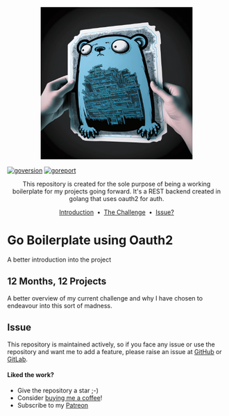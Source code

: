<div align="center">
    <img src="images/boilerplate-logo.webp" alt="Go Boilerplate with Auth" width="350" height="350" />
</div>

[![goversion]](https://gitlab.com/t0nyandre/go-boilerplate-oauth2)
[![goreport]](https://goreportcard.com/report/github.com/t0nyandre/go-boilerplate-oauth2)

<p align="center">
  This repository is created for the sole purpose of being a working boilerplate for my projects going forward. It's a REST backend created in golang that uses oauth2 for auth.
</p>

<p align="center">
    <a href="#go-boilerplate-using-oauth2">Introduction</a> &nbsp;&bull;&nbsp;
    <a href="#12-months-12-projects">The Challenge</a> &nbsp;&bull;&nbsp;
    <a href="#issue">Issue?</a>
</p>

# Go Boilerplate using Oauth2

A better introduction into the project

## 12 Months, 12 Projects

A better overview of my current challenge and why I have chosen to endeavour into this sort of madness.

## Issue
This repository is maintained actively, so if you face any issue or use the repository and want me to add a feature, please raise an issue at [GitHub](https://github.com/t0nyandre/go-boilerplate-oauth2/issues/new) or [GitLab](https://gitlab.com/t0nyandre/go-boilerplate-oauth2/-/issues/new).

#### Liked the work?
- Give the repository a star ;-)
- Consider [buying me a coffee](https://www.buymeacoffee.com/t0nyandre)!
- Subscribe to my [Patreon](https://patreon.com/t0nyandre)



[goversion]: https://img.shields.io/github/go-mod/go-version/t0nyandre/go-boilerplate-oauth2.svg
[goreport]: https://goreportcard.com/badge/github.com/nanomsg/mangos
